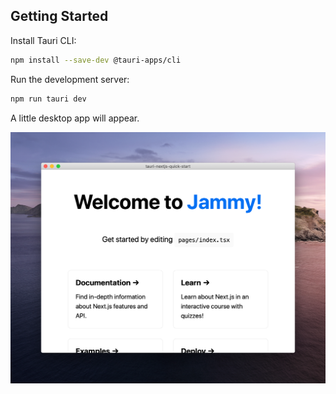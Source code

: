 ## Getting Started

Install Tauri CLI:

```bash
npm install --save-dev @tauri-apps/cli
```

Run the development server:

```bash
npm run tauri dev
```

A little desktop app will appear.

![screenshot](./public/screenshot.png)